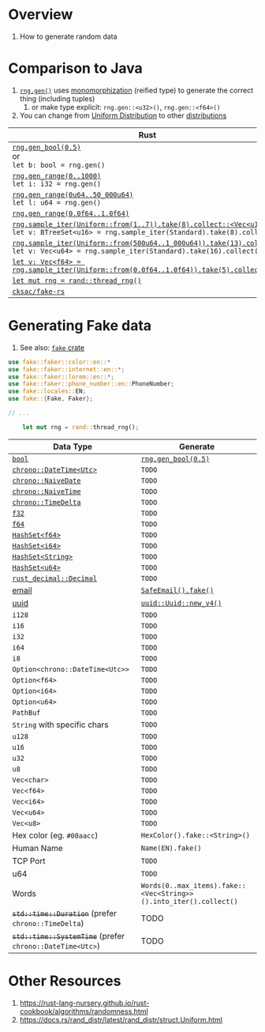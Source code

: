 # Overview
1. How to generate random data


# Comparison to Java
1. [`rng.gen()`](https://docs.rs/rand/latest/rand/trait.Rng.html#method.gen) uses [monomorphization](https://rustc-dev-guide.rust-lang.org/backend/monomorph.html) (reified type) to generate the correct thing (including tuples)
    1. or make type explicit: `rng.gen::<u32>()`, `rng.gen::<f64>()`
1. You can change from [Uniform Distribution](https://en.wikipedia.org/wiki/Continuous_uniform_distribution) to other [distributions](https://docs.rs/rand_distr/latest/rand_distr/index.html)

|Rust|Java|
|---|---|
|[`rng.gen_bool(0.5)`](https://docs.rs/rand/latest/rand/trait.Rng.html#method.gen_bool)<br>or<br>`let b: bool = rng.gen()`|[`nextBoolean()`](https://docs.oracle.com/en%2Fjava%2Fjavase%2F21%2Fdocs%2Fapi%2F%2F/java.base/java/util/Random.html#nextBoolean())|
|[`rng.gen_range(0..1000)`](https://docs.rs/rand/latest/rand/trait.Rng.html#method.gen_range)<br>`let i: i32 = rng.gen()`|[`nextInt(...)`](https://docs.oracle.com/en%2Fjava%2Fjavase%2F21%2Fdocs%2Fapi%2F%2F/java.base/java/util/concurrent/ThreadLocalRandom.html#nextInt(int,int))|
|[`rng.gen_range(0u64..50_000u64)`](https://docs.rs/rand/latest/rand/trait.Rng.html#method.gen_range)<br>`let l: u64 = rng.gen()`|[`nextLong(...)`](https://docs.oracle.com/en%2Fjava%2Fjavase%2F21%2Fdocs%2Fapi%2F%2F/java.base/java/util/concurrent/ThreadLocalRandom.html#nextLong(long,long))|
|[`rng.gen_range(0.0f64..1.0f64)`](https://docs.rs/rand/latest/rand/trait.Rng.html#method.gen_range)|[`nextDouble()`](https://docs.oracle.com/en%2Fjava%2Fjavase%2F21%2Fdocs%2Fapi%2F%2F/java.base/java/util/concurrent/ThreadLocalRandom.html#nextDouble(double,double))|
|[`rng.sample_iter(Uniform::from(1..7)).take(8).collect::<Vec<u16>>()`](https://rust-random.github.io/rand/rand/trait.Rng.html#method.sample_iter)<br>`let v: BTreeSet<u16> = rng.sample_iter(Standard).take(8).collect();`|[`ints()`](https://docs.oracle.com/en%2Fjava%2Fjavase%2F21%2Fdocs%2Fapi%2F%2F/java.base/java/util/concurrent/ThreadLocalRandom.html#ints(int,int))|
|[`rng.sample_iter(Uniform::from(500u64..1_000u64)).take(13).collect()`](https://rust-random.github.io/rand/rand/trait.Rng.html#method.sample_iter)<br>`let v: Vec<u64> = rng.sample_iter(Standard).take(16).collect();`|[`longs()`](https://docs.oracle.com/en%2Fjava%2Fjavase%2F21%2Fdocs%2Fapi%2F%2F/java.base/java/util/concurrent/ThreadLocalRandom.html#longs(long,long))|
|[`let v: Vec<f64> = rng.sample_iter(Uniform::from(0.0f64..1.0f64)).take(5).collect()`](https://rust-random.github.io/rand/rand/trait.Rng.html#method.sample_iter)|[`doubles()`](https://docs.oracle.com/en%2Fjava%2Fjavase%2F21%2Fdocs%2Fapi%2F%2F/java.base/java/util/concurrent/ThreadLocalRandom.html#doubles(double,double))|
|[`let mut rng = rand::thread_rng()`](https://docs.rs/rand/latest/rand/fn.thread_rng.html)|[`ThreadLocalRandom.current()`](https://docs.oracle.com/en%2Fjava%2Fjavase%2F21%2Fdocs%2Fapi%2F%2F/java.base/java/util/concurrent/ThreadLocalRandom.html#current())|
|[`cksac/fake-rs`](https://crates.io/crates/fake)|[`DiUS/Faker`](https://github.com/DiUS/java-faker)|


# Generating Fake data
1. See also: [`fake` crate](https://crates.io/crates/fake)
```rust
use fake::faker::color::en::*
use fake::faker::internet::en::*;
use fake::faker::lorem::en::*;
use fake::faker::phone_number::en::PhoneNumber;
use fake::locales::EN;
use fake::{Fake, Faker};

// ...

    let mut rng = rand::thread_rng();
```

|Data Type|Generate|
|---|---|
|[`bool`](https://doc.rust-lang.org/std/primitive.bool.html)|[`rng.gen_bool(0.5)`](https://rust-random.github.io/rand/rand/trait.Rng.html#method.gen_bool)|
|[`chrono::DateTime<Utc>`](TODO)|`TODO`|
|[`chrono::NaiveDate`](TODO)|`TODO`|
|[`chrono::NaiveTime`](TODO)|`TODO`|
|[`chrono::TimeDelta`](TODO)|`TODO`|
|[`f32`](TODO)|`TODO`|
|[`f64`](TODO)|`TODO`|
|[`HashSet<f64>`](TODO)|`TODO`|
|[`HashSet<i64>`](TODO)|`TODO`|
|[`HashSet<String>`](TODO)|`TODO`|
|[`HashSet<u64>`](TODO)|`TODO`|
|[`rust_decimal::Decimal`](TODO)|`TODO`|
|[email](https://en.wikipedia.org/wiki/Email_address)|[`SafeEmail().fake()`](https://github.com/cksac/fake-rs/blob/master/fake/src/faker/impls/internet.rs#L46)|
|[uuid](https://docs.rs/uuid/latest/uuid/)|[`uuid::Uuid::new_v4()`](https://docs.rs/uuid/latest/uuid/struct.Uuid.html#method.new_v4)|
|`i128`|`TODO`|
|`i16`|`TODO`|
|`i32`|`TODO`|
|`i64`|`TODO`|
|`i8`|`TODO`|
|`Option<chrono::DateTime<Utc>>`|`TODO`|
|`Option<f64>`|`TODO`|
|`Option<i64>`|`TODO`|
|`Option<u64>`|`TODO`|
|`PathBuf`|`TODO`|
|`String` with specific chars|`TODO`|
|`u128`|`TODO`|
|`u16`|`TODO`|
|`u32`|`TODO`|
|`u8`|`TODO`|
|`Vec<char>`|`TODO`|
|`Vec<f64>`|`TODO`|
|`Vec<i64>`|`TODO`|
|`Vec<u64>`|`TODO`|
|`Vec<u8>`|`TODO`|
|Hex color (eg. `#00aacc`)|`HexColor().fake::<String>()`|
|Human Name|`Name(EN).fake()`|
|TCP Port|`TODO`|
|u64|`TODO`|
|Words|`Words(0..max_items).fake::<Vec<String>>().into_iter().collect()`|
|~~`std::time::Duration`~~ (prefer `chrono::TimeDelta`)|TODO|
|~~`std::time::SystemTime`~~ (prefer `chrono::DateTime<Utc>`)|TODO|


# Other Resources
1. https://rust-lang-nursery.github.io/rust-cookbook/algorithms/randomness.html
1. https://docs.rs/rand_distr/latest/rand_distr/struct.Uniform.html